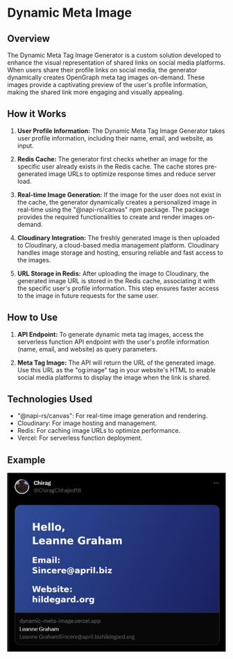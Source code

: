 # Dynamic Meta Image

## Overview
The Dynamic Meta Tag Image Generator is a custom solution developed to enhance the visual representation of shared links on social media platforms. When users share their profile links on social media, the generator dynamically creates OpenGraph meta tag images on-demand. These images provide a captivating preview of the user's profile information, making the shared link more engaging and visually appealing.

## How it Works
1. **User Profile Information:** The Dynamic Meta Tag Image Generator takes user profile information, including their name, email, and website, as input.

2. **Redis Cache:** The generator first checks whether an image for the specific user already exists in the Redis cache. The cache stores pre-generated image URLs to optimize response times and reduce server load.

3. **Real-time Image Generation:** If the image for the user does not exist in the cache, the generator dynamically creates a personalized image in real-time using the "@napi-rs/canvas" npm package. The package provides the required functionalities to create and render images on-demand.

4. **Cloudinary Integration:** The freshly generated image is then uploaded to Cloudinary, a cloud-based media management platform. Cloudinary handles image storage and hosting, ensuring reliable and fast access to the images.

5. **URL Storage in Redis:** After uploading the image to Cloudinary, the generated image URL is stored in the Redis cache, associating it with the specific user's profile information. This step ensures faster access to the image in future requests for the same user.

## How to Use
1. **API Endpoint:** To generate dynamic meta tag images, access the serverless function API endpoint with the user's profile information (name, email, and website) as query parameters.

2. **Meta Tag Image:** The API will return the URL of the generated image. Use this URL as the "og:image" tag in your website's HTML to enable social media platforms to display the image when the link is shared.

## Technologies Used
- "@napi-rs/canvas": For real-time image generation and rendering.
- Cloudinary: For image hosting and management.
- Redis: For caching image URLs to optimize performance.
- Vercel: For serverless function deployment.

## Example
![Example](./image.png)